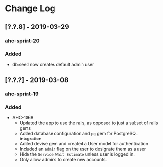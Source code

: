 # Change Log

## [?.?.8] - 2019-03-29
### ahc-sprint-20
### Added
  - db:seed now creates default admin user

## [?.?.?] - 2019-03-08
### ahc-sprint-19
### Added
 - AHC-1068
    - Updated the app to use the rails, as opposed to just a subset of rails gems
    - Added database configuration and `pg` gem for PostgreSQL integration
    - Added devise gem and created a User model for authentication
    - Included an `admin` flag on the user to designate them as a user
    - Hide the `Service Wait Estimate` unless user is logged in.
    - Only allow admins to create new accounts.

